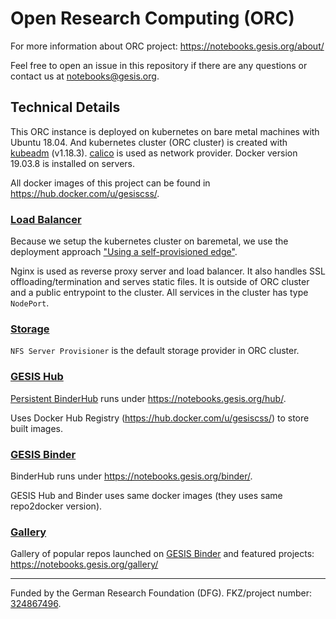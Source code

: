 # Open Research Computing (ORC)

For more information about ORC project: https://notebooks.gesis.org/about/

Feel free to open an issue in this repository if there are any questions or contact us at [notebooks@gesis.org](mailto:notebooks@gesis.org).

## Technical Details

This ORC instance is deployed on kubernetes on bare metal machines with Ubuntu 18.04.
And kubernetes cluster (ORC cluster) is created with [kubeadm](https://kubernetes.io/docs/setup/independent/create-cluster-kubeadm/)
(v1.18.3).
[calico](https://github.com/projectcalico/calico/tree/v3.14.1) is used as network provider.
Docker version 19.03.8 is installed on servers.

All docker images of this project can be found in https://hub.docker.com/u/gesiscss/.

### [Load Balancer](/load_balancer)

Because we setup the kubernetes cluster on baremetal, we use the deployment approach
["Using a self-provisioned edge"](https://kubernetes.github.io/ingress-nginx/deploy/baremetal/#using-a-self-provisioned-edge).

Nginx is used as reverse proxy server and load balancer.
It also handles SSL offloading/termination and serves static files.
It is outside of ORC cluster and a public entrypoint to the cluster.
All services in the cluster has type `NodePort`.

### [Storage](/storage)

`NFS Server Provisioner` is the default storage provider in ORC cluster.

### [GESIS Hub](/gesishub)

[Persistent BinderHub](https://github.com/gesiscss/persistent_binderhub) runs under https://notebooks.gesis.org/hub/.

Uses Docker Hub Registry (https://hub.docker.com/u/gesiscss/) to store built images. 

### [GESIS Binder](/gesisbinder)

BinderHub runs under https://notebooks.gesis.org/binder/.

GESIS Hub and Binder uses same docker images (they uses same repo2docker version).

### [Gallery](/gallery)

Gallery of popular repos launched on [GESIS Binder](https://notebooks.gesis.org/binder/)
and featured projects: https://notebooks.gesis.org/gallery/

---

Funded by the German Research Foundation (DFG).
FKZ/project number:
[324867496](https://gepris.dfg.de/gepris/projekt/324867496?context=projekt&task=showDetail&id=324867496&).
